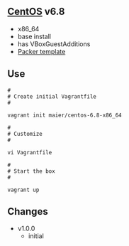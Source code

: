 ## [CentOS](http://centos.org) v6.8

* x86_64
* base install
* has VBoxGuestAdditions
* [Packer template](https://github.com/maier/packer-templates/)

## Use

```
#
# Create initial Vagrantfile
#

vagrant init maier/centos-6.8-x86_64

#
# Customize
#

vi Vagrantfile

#
# Start the box
#

vagrant up
```

## Changes

* v1.0.0
   * initial
